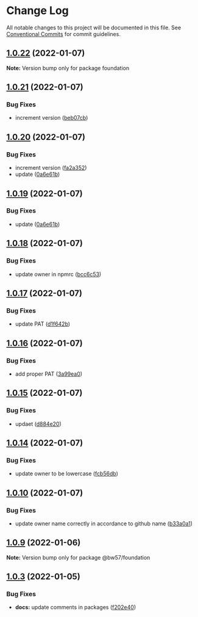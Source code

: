 # Change Log

All notable changes to this project will be documented in this file.
See [Conventional Commits](https://conventionalcommits.org) for commit guidelines.

## [1.0.22](https://github.com/blackwind57/foundation/compare/v1.0.21...v1.0.22) (2022-01-07)

**Note:** Version bump only for package foundation





## [1.0.21](https://github.com/blackwind57/foundation/compare/v1.0.20...v1.0.21) (2022-01-07)


### Bug Fixes

* increment version ([beb07cb](https://github.com/blackwind57/foundation/commit/beb07cbc5f3977f866969d3e81b683a98102ff1b))





## [1.0.20](https://github.com/blackwind57/foundation/compare/v1.0.18...v1.0.20) (2022-01-07)


### Bug Fixes

* increment version ([fa2a352](https://github.com/blackwind57/foundation/commit/fa2a35265b2a99aa6d6ec6e868092ddaf5fbd99d))
* update ([0a6e61b](https://github.com/blackwind57/foundation/commit/0a6e61b8889edbbc4444c4b47bb87689c43f9c1f))





## [1.0.19](https://github.com/blackwind57/foundation/compare/v1.0.18...v1.0.19) (2022-01-07)


### Bug Fixes

* update ([0a6e61b](https://github.com/blackwind57/foundation/commit/0a6e61b8889edbbc4444c4b47bb87689c43f9c1f))





## [1.0.18](https://github.com/BlackWind57/foundation/compare/v1.0.17...v1.0.18) (2022-01-07)


### Bug Fixes

* update owner in npmrc ([bcc6c53](https://github.com/BlackWind57/foundation/commit/bcc6c5374617e388352f945f78da0bb0db0c4533))





## [1.0.17](https://github.com/BlackWind57/foundation/compare/v1.0.16...v1.0.17) (2022-01-07)


### Bug Fixes

* update PAT ([d1f642b](https://github.com/BlackWind57/foundation/commit/d1f642bd77504c09b339ce1cf1f1c73e5bd0faae))





## [1.0.16](https://github.com/BlackWind57/foundation/compare/v1.0.15...v1.0.16) (2022-01-07)


### Bug Fixes

* add proper PAT ([3a99ea0](https://github.com/BlackWind57/foundation/commit/3a99ea063a302079cfab8a9b078bddf53dcd8061))





## [1.0.15](https://github.com/BlackWind57/foundation/compare/v1.0.14...v1.0.15) (2022-01-07)


### Bug Fixes

* updaet ([d884e20](https://github.com/BlackWind57/foundation/commit/d884e2094b2fb2e01892269b1e55b0720f480b9c))





## [1.0.14](https://github.com/BlackWind57/foundation/compare/v1.0.13...v1.0.14) (2022-01-07)


### Bug Fixes

* update owner to be lowercase ([fcb56db](https://github.com/BlackWind57/foundation/commit/fcb56db243da1b1943ba3282750c3c7f52cb7902))






## [1.0.10](https://github.com/BlackWind57/foundation/compare/v1.0.9...v1.0.10) (2022-01-07)


### Bug Fixes

* update owner name correctly in accordance to github name ([b33a0a1](https://github.com/BlackWind57/foundation/commit/b33a0a1726227bbe632ac67fbd7464ec8cfaf43a))





## [1.0.9](https://github.com/BlackWind57/foundation/compare/v1.0.8...v1.0.9) (2022-01-06)

**Note:** Version bump only for package @bw57/foundation





## [1.0.3](https://github.com/BlackWind57/ds.e/compare/v1.0.2...v1.0.3) (2022-01-05)


### Bug Fixes

* **docs:** update comments in packages ([f202e40](https://github.com/BlackWind57/ds.e/commit/f202e40b477e7489e680f208a149b47332893c58))
